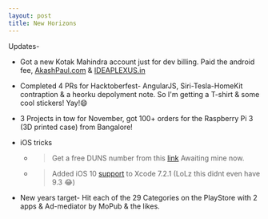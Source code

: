 ```yaml
---
layout: post
title: New Horizons
---
```


Updates-

- Got a new Kotak Mahindra account just for dev billing. Paid the android fee, [AkashPaul.com](www.akashpaul.com) &  [IDEAPLEXUS.in](www.ideaplexus.in)

- Completed 4 PRs for Hacktoberfest- AngularJS, Siri-Tesla-HomeKit contraption & a heorku depolyment note. So I'm getting a T-shirt & some cool stickers! Yay!😄

- 3 Projects in tow for November, got 100+ orders for the Raspberry Pi 3 (3D printed case) from Bangalore!

- iOS tricks

    * > Get a free DUNS number from this [link](http://fedgov.dnb.com/webform/searchAction.do) Awaiting mine now.

    * > Added iOS 10 [support](http://dropbox.com/s/mg8xp09srnq26l1/10.0%20%2814A345%29.zip?dl=0) to Xcode 7.2.1 (LoLz this didnt even have 9.3 😂)

- New years target- Hit each of the 29 Categories on the PlayStore with 2 apps & Ad-mediator by MoPub & the likes.

